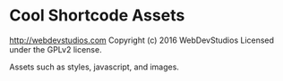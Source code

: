 # Cool Shortcode Assets #
http://webdevstudios.com
Copyright (c) 2016 WebDevStudios
Licensed under the GPLv2 license.

Assets such as styles, javascript, and images.